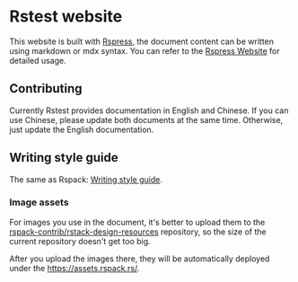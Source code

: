 # Rstest website

This website is built with [Rspress](https://github.com/web-infra-dev/rspress), the document content can be written using markdown or mdx syntax. You can refer to the [Rspress Website](https://rspress.rs/) for detailed usage.

## Contributing

Currently Rstest provides documentation in English and Chinese. If you can use Chinese, please update both documents at the same time. Otherwise, just update the English documentation.

## Writing style guide

The same as Rspack: [Writing style guide](https://github.com/web-infra-dev/rspack/tree/main/website#writing-style-guide).

### Image assets

For images you use in the document, it's better to upload them to the [rspack-contrib/rstack-design-resources](https://github.com/rspack-contrib/rstack-design-resources) repository, so the size of the current repository doesn't get too big.

After you upload the images there, they will be automatically deployed under the <https://assets.rspack.rs/>.
